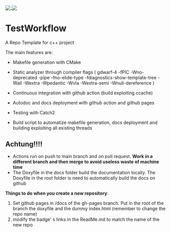 <a href="https://pviscone.github.io/Cpp-Repo-Template/">
  <img align="center" src="https://github.com/pviscone/Cpp-Repo-Template/actions/workflows/doxygen_deployment.yml/badge.svg" />
</a>
<a href="https://github.com/pviscone/Cpp-Repo-Template/actions/workflows/cmake.yml">
  <img align="center" src="https://github.com/pviscone/Cpp-Repo-Template/actions/workflows/cmake.yml/badge.svg?event=push" />
</a>



# TestWorkflow
A Repo Template for c++ project

The main features are:

- Makefile generation with CMake
- Static analyzer through compiler flags ( gdwarf-4 -fPIC -Wno-deprecated -pipe -fno-elide-type -fdiagnostics-show-template-tree -Wall  -Wextra -Wpedantic -Wvla -Wextra-semi -Wnull-dereference )

- Continuous integration with github action (build exploiting ccache)
- Autodoc and docs deployment with github action and github pages
- Testing with Catch2
- Build script to automatize makefile generation, docs deployment and building exploiting all existing threads

## Achtung!!!!

- Actions run on push to main branch and on pull request. **Work in a different branch and then merge to avoid useless waste of machine time**
- The Doxyfile in the docs folder build the documentation locally. The Doxyfile in the root folder is need to automatically build the docs on github

**Things to do when you create a new repository**:

1. Set github pages in /docs of the gh-pages branch. Put in the root of the branch the doxyfile and the dummy index.html (remember to change the repo name)
2. modify the badge' s links in the ReadMe.md to match the name of the new repo

